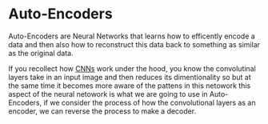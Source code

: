 # Auto-Encoders

Auto-Encoders are Neural Networks that learns how to efficently encode a data and then also how to reconstruct this data back to something as similar as the original data.

If you recollect how [CNNs](https://github.com/abhijitramesh/cnn-under-the-hood) work under the hood, you know the convolutinal layers take in an input image and then reduces its dimentionality so but at the same time it becomes more aware of the pattens in this netowork this aspect of the neural netowork is what we are going to use in Auto-Encoders, if we consider the process of how the convolutional layers as an encoder, we can reverse the process to make a decoder.